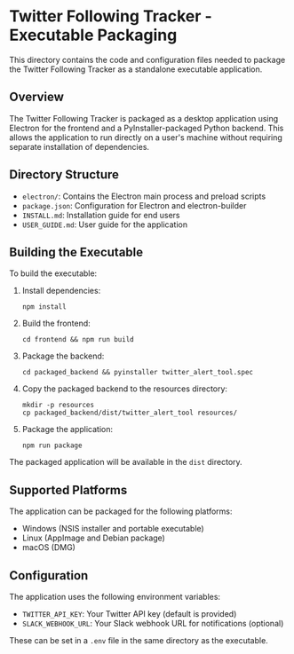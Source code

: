 # Twitter Following Tracker - Executable Packaging

This directory contains the code and configuration files needed to package the Twitter Following Tracker as a standalone executable application.

## Overview

The Twitter Following Tracker is packaged as a desktop application using Electron for the frontend and a PyInstaller-packaged Python backend. This allows the application to run directly on a user's machine without requiring separate installation of dependencies.

## Directory Structure

- `electron/`: Contains the Electron main process and preload scripts
- `package.json`: Configuration for Electron and electron-builder
- `INSTALL.md`: Installation guide for end users
- `USER_GUIDE.md`: User guide for the application

## Building the Executable

To build the executable:

1. Install dependencies:
   ```
   npm install
   ```

2. Build the frontend:
   ```
   cd frontend && npm run build
   ```

3. Package the backend:
   ```
   cd packaged_backend && pyinstaller twitter_alert_tool.spec
   ```

4. Copy the packaged backend to the resources directory:
   ```
   mkdir -p resources
   cp packaged_backend/dist/twitter_alert_tool resources/
   ```

5. Package the application:
   ```
   npm run package
   ```

The packaged application will be available in the `dist` directory.

## Supported Platforms

The application can be packaged for the following platforms:

- Windows (NSIS installer and portable executable)
- Linux (AppImage and Debian package)
- macOS (DMG)

## Configuration

The application uses the following environment variables:

- `TWITTER_API_KEY`: Your Twitter API key (default is provided)
- `SLACK_WEBHOOK_URL`: Your Slack webhook URL for notifications (optional)

These can be set in a `.env` file in the same directory as the executable.

